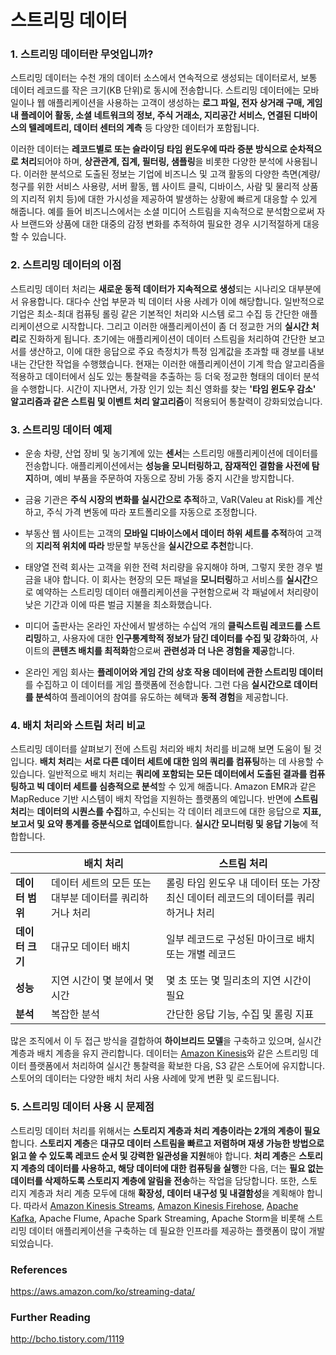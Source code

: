 # 스트리밍 데이터

### 1. 스트리밍 데이터란 무엇입니까?

스트리밍 데이터는 수천 개의 데이터 소스에서 연속적으로 생성되는 데이터로서, 보통 데이터 레코드를 작은 크기(KB 단위)로 동시에 전송합니다. 스트리밍 데이터에는 모바일이나 웹 애플리케이션을 사용하는 고객이 생성하는 **로그 파일, 전자 상거래 구매, 게임 내 플레이어 활동, 소셜 네트워크의 정보, 주식 거래소, 지리공간 서비스, 연결된 디바이스의 텔레메트리, 데이터 센터의 계측** 등 다양한 데이터가 포함됩니다.

이러한 데이터는 **레코드별로 또는 슬라이딩 타임 윈도우에 따라 증분 방식으로 순차적으로 처리**되어야 하며, **상관관계, 집계, 필터링, 샘플링**을 비롯한 다양한 분석에 사용됩니다. 이러한 분석으로 도출된 정보는 기업에 비즈니스 및 고객 활동의 다양한 측면(계량/청구를 위한 서비스 사용량, 서버 활동, 웹 사이트 클릭, 디바이스, 사람 및 물리적 상품의 지리적 위치 등)에 대한 가시성을 제공하여 발생하는 상황에 빠르게 대응할 수 있게 해줍니다. 예를 들어 비즈니스에서는 소셜 미디어 스트림을 지속적으로 분석함으로써 자사 브랜드와 상품에 대한 대중의 감정 변화를 추적하여 필요한 경우 시기적절하게 대응할 수 있습니다.

### 2. 스트리밍 데이터의 이점

스트리밍 데이터 처리는 **새로운 동적 데이터가 지속적으로 생성**되는 시나리오 대부분에서 유용합니다. 대다수 산업 부문과 빅 데이터 사용 사례가 이에 해당합니다. 일반적으로 기업은 최소-최대 컴퓨팅 롤링 같은 기본적인 처리와 시스템 로그 수집 등 간단한 애플리케이션으로 시작합니다. 그리고 이러한 애플리케이션이 좀 더 정교한 거의 **실시간 처리**로 진화하게 됩니다. 초기에는 애플리케이션이 데이터 스트림을 처리하여 간단한 보고서를 생산하고, 이에 대한 응답으로 주요 측정치가 특정 임계값을 초과할 때 경보를 내보내는 간단한 작업을 수행했습니다. 현재는 이러한 애플리케이션이 기계 학습 알고리즘을 적용하고 데이터에서 심도 있는 통찰력을 추출하는 등 더욱 정교한 형태의 데이터 분석을 수행합니다. 시간이 지나면서, 가장 인기 있는 최신 영화를 찾는 **'타임 윈도우 감소' 알고리즘과 같은 스트림 및 이벤트 처리 알고리즘**이 적용되어 통찰력이 강화되었습니다.

### 3. 스트리밍 데이터 예제

 - 운송 차량, 산업 장비 및 농기계에 있는 **센서**는 스트리밍 애플리케이션에 데이터를 전송합니다. 애플리케이션에서는 **성능을 모니터링하고, 잠재적인 결함을 사전에 탐지**하며, 예비 부품을 주문하여 자동으로 장비 가동 중지 시간을 방지합니다.

- 금융 기관은 **주식 시장의 변화를 실시간으로 추적**하고, VaR(Valeu at Risk)를 계산하고, 주식 가격 변동에 따라 포트폴리오를 자동으로 조정합니다.

- 부동산 웹 사이트는 고객의 **모바일 디바이스에서 데이터 하위 세트를 추적**하여 고객의 **지리적 위치에 따라** 방문할 부동산을 **실시간으로 추천**합니다.

- 태양열 전력 회사는 고객을 위한 전력 처리량을 유지해야 하며, 그렇지 못한 경우 벌금을 내야 합니다. 이 회사는 현장의 모든 패널을 **모니터링**하고 서비스를 **실시간**으로 예약하는 스트리밍 데이터 애플리케이션을 구현함으로써 각 패널에서 처리량이 낮은 기간과 이에 따른 벌금 지불을 최소화했습니다.

- 미디어 출판사는 온라인 자산에서 발생하는 수십억 개의 **클릭스트림 레코드를 스트리밍**하고, 사용자에 대한 **인구통계학적 정보가 담긴 데이터를 수집 및 강화**하여, 사이트의 **콘텐츠 배치를 최적화**함으로써 **관련성과 더 나은 경험을 제공**합니다.

- 온라인 게임 회사는 **플레이어와 게임 간의 상호 작용 데이터에 관한 스트리밍 데이터**를 수집하고 이 데이터를 게임 플랫폼에 전송합니다. 그런 다음 **실시간으로 데이터를 분석**하여 플레이어의 참여를 유도하는 혜택과 **동적 경험**을 제공합니다.

### 4. 배치 처리와 스트림 처리 비교

스트리밍 데이터를 살펴보기 전에 스트림 처리와 배치 처리를 비교해 보면 도움이 될 것입니다. **배치 처리**는 **서로 다른 데이터 세트에 대한 임의 쿼리를 컴퓨팅**하는 데 사용할 수 있습니다. 일반적으로 배치 처리는 **쿼리에 포함되는 모든 데이터에서 도출된 결과를 컴퓨팅하고 빅 데이터 세트를 심층적으로 분석**할 수 있게 해줍니다. Amazon EMR과 같은 MapReduce 기반 시스템이 배치 작업을 지원하는 플랫폼의 예입니다. 반면에 **스트림 처리**는 **데이터의 시퀀스를 수집**하고, 수신되는 각 데이터 레코드에 대한 응답으로 **지표, 보고서 및 요약 통계를 증분식으로 업데이트**합니다. **실시간 모니터링 및 응답 기능**에 적합합니다.

|   |배치 처리|스트림 처리|
|--|--|--|
|**데이터 범위**|데이터 세트의 모든 또는 대부분 데이터를 쿼리하거나 처리|롤링 타임 윈도우 내 데이터 또는 가장 최신 데이터 레코드의 데이터를 쿼리하거나 처리|
|**데이터 크기**|대규모 데이터 배치|일부 레코드로 구성된 마이크로 배치 또는 개별 레코드|
|**성능**|지연 시간이 몇 분에서 몇 시간|몇 초 또는 몇 밀리초의 지연 시간이 필요|
|**분석**|복잡한 분석|간단한 응답 기능, 수집 및 롤링 지표

많은 조직에서 이 두 접근 방식을 결합하여 **하이브리드 모델**을 구축하고 있으며, 실시간 계층과 배치 계층을 유지 관리합니다. 데이터는 [Amazon Kinesis](https://aws.amazon.com/ko/kinesis/)와 같은 스트리밍 데이터 플랫폼에서 처리하여 실시간 통찰력을 확보한 다음, S3 같은 스토어에 유지합니다. 스토어의 데이터는 다양한 배치 처리 사용 사례에 맞게 변환 및 로드됩니다.

### 5. 스트리밍 데이터 사용 시 문제점

스트리밍 데이터 처리를 위해서는 **스토리지 계층과 처리 계층이라는 2개의 계층이 필요**합니다. **스토리지 계층**은 **대규모 데이터 스트림을 빠르고 저렴하며 재생 가능한 방법으로 읽고 쓸 수 있도록 레코드 순서 및 강력한 일관성을 지원**해야 합니다. **처리 계층**은 **스토리지 계층의 데이터를 사용하고, 해당 데이터에 대한 컴퓨팅을 실행**한 다음, 더는 **필요 없는 데이터를 삭제하도록 스토리지 계층에 알림을 전송**하는 작업을 담당합니다. 또한, 스토리지 계층과 처리 계층 모두에 대해 **확장성, 데이터 내구성 및 내결함성**을 계획해야 합니다. 따라서 [Amazon Kinesis Streams](https://aws.amazon.com/ko/kinesis/streams/), [Amazon Kinesis Firehose](https://aws.amazon.com/ko/kinesis/firehose/), [Apache Kafka](https://aws.amazon.com/ko/kafka/), Apache Flume, Apache Spark Streaming, Apache Storm을 비롯해 스트리밍 데이터 애플리케이션을 구축하는 데 필요한 인프라를 제공하는 플랫폼이 많이 개발되었습니다.

### References
https://aws.amazon.com/ko/streaming-data/

### Further Reading
http://bcho.tistory.com/1119
